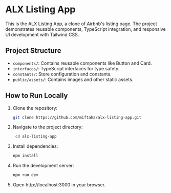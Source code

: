 # ALX Listing App

This is the ALX Listing App, a clone of Airbnb's listing page. The project demonstrates reusable components, TypeScript integration, and responsive UI development with Tailwind CSS.

## Project Structure

- `components/`: Contains reusable components like Button and Card.
- `interfaces/`: TypeScript interfaces for type safety.
- `constants/`: Store configuration and constants.
- `public/assets/`: Contains images and other static assets.

## How to Run Locally

1. Clone the repository:
   ```bash
   git clone https://github.com/miftaha/alx-listing-app.git
   ```
2. Navigate to the project directory:
   ```bash
    cd alx-listing-app
   ```
3. Install dependencies:
   ```bash
   npm install
   ```
4. Run the development server:
   ```bash
   npm run dev
   ```
5. Open http://localhost:3000 in your browser.
